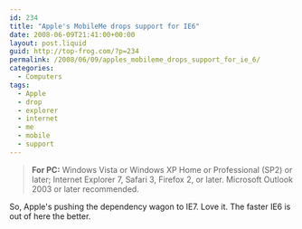 ```yaml
---
id: 234
title: "Apple's MobileMe drops support for IE6"
date: 2008-06-09T21:41:00+00:00
layout: post.liquid
guid: http://top-frog.com/?p=234
permalink: /2008/06/09/apples_mobileme_drops_support_for_ie_6/
categories:
  - Computers
tags:
  - Apple
  - drop
  - explorer
  - internet
  - me
  - mobile
  - support
---
```

> **For PC:** Windows Vista or Windows XP Home or Professional (SP2) or later; Internet Explorer 7, Safari 3, Firefox 2, or later. Microsoft Outlook 2003 or later recommended.

So, Apple's pushing the dependency wagon to IE7. Love it. The faster IE6 is out of here the better.
